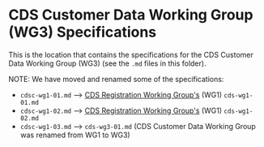 # CDS Customer Data Working Group (WG3) Specifications

This is the location that contains the specifications for the CDS Customer Data Working Group (WG3) (see the `.md` files in this folder).

NOTE: We have moved and renamed some of the specifications:

* `cdsc-wg1-01.md` --> [CDS Registration Working Group's](https://github.com/lfe-cds/CDS-Registration/blob/main/specifications/) (WG1) `cds-wg1-01.md`
* `cdsc-wg1-02.md` --> [CDS Registration Working Group's](https://github.com/lfe-cds/CDS-Registration/blob/main/specifications/) (WG1) `cds-wg1-02.md`
* `cdsc-wg1-03.md` --> `cds-wg3-01.md` (CDS Customer Data Working Group was renamed from WG1 to WG3)

